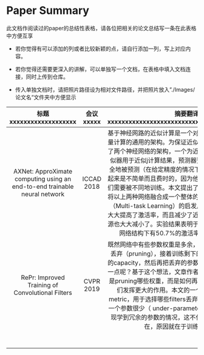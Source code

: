 # Paper Summary

此文档作阅读过的paper的总结性表格，请各位把相关的论文总结写一条在此表格中方便互享

- 若你觉得有可以添加的列或者比较新颖的点，请自行添加一列，写上对应内容。

- 若你觉得还需要更深入的讲解，可以单独写一个文档，在表格中填入文档连接，同时上传到仓库。

- 传入单独文档时，请把照片路径设为相对文件路径，并把照片放入”./Images/论文名“文件夹中方便显示

| 标题xxxxxxxxxxxxxxxxxxx                                                     | 会议xxxxx    | 摘要翻译xxxxxxxxxxxxxxxxxxxxxxxxxxxxxxxxxxxxxxxxxxxxx                                                                                                                                                                                                                                                                                   | 目标xxxx                                                     | 算法/实现方式xxxxxxxxxxxxxxxxxxxxxx                                                                                           | 控制机制xxxxxxxxxxxxxxxxxxxxxx                                  | 效果xxxxxxxxxxxxxxxxxxxxxx       | 其他xxxxxxxxxxxxxxxxxxxxxx | 详细文档链接                                                                                                                                                                                   |
|:-------------------------------------------------------------------------:|:----------:|:-----------------------------------------------------------------------------------------------------------------------------------------------------------------------------------------------------------------------------------------------------------------------------------------------------------------------------------:|:----------------------------------------------------------:|:-----------------------------------------------------------------------------------------------------------------------:|:-----------------------------------------------------------:|:------------------------------:|:------------------------:|:----------------------------------------------------------------------------------------------------------------------------------------------------------------------------------------:|
| AXNet: ApproXimate computing using an end-to-end trainable neural network | ICCAD 2018 | 基于神经网路的近似计算是一个对容错性很高的应用节省大量计算的通用的架构。为保证近似的精度，现有的工作采用了两个神经网络的架构，一个为近似器，一个为预测器。近似器用于近似j计算结果，预测器预测给定数据是否能够安全地被预测（在给定精度的情况下）。但是将两个网络结合起来是不简单而且费时的，因为他们有不同的目标函数，他们需要被不同地训练。本文提出了一种新的网络架构AXNet将以上两种网络融合成一个整体的网络。在受到多任务学习（Multi-task Learning）的启发后设计的AXNet网络模型大大提高了激活率，而且减少了近似的误差。用于训练的资源也大大减小了。实验结果表明于前人的工作进行对比，此网络结构下有50.7%的激活率和训练时间被减少了 | 近似计算                                                       | 设计一个可端到端训练的approximator和predictor结合的网络。具体方法是在predictor和approximator的每一层之间加入一个标量的对应元素的乘法算子，这样后向传播梯度的时候可以响应调整predictor的参数 | 在approximator的每一层和predictor的输出进行对于元素相乘。是用scalar product来控制。 | 预测准确率提高了，而且对于预测样本的近似误差更小（详见链接） |                          | <https://github.com/acada-sjtu/EdgeTraining/blob/master/Doc/Weekly-Report/PaperReadingNotes/AXNet%20ApproXimate%20computing%20using%20an%20end-to-end%20trainable%20neural%20network.md> |
| RePr: Improved Training of Convolutional Filters                          | CVPR 2019  | 既然网络中有些参数权重是多余，那我们训练的时候把他们丢弃（pruning），接着训练剩下的网络，为了不损失模型的capacity，然后再把丢弃的参数拿回来，效果是不是会好一点呢？基于这个想法，文章作者任务有几个重要的点：一是pruning哪些权重，而是如何再把丢弃的权重拿回来让他们发挥更大的作用。本文的一个贡献在于提出了一个metric，用于选择哪些filters丢弃。同时作者指出，即使是一个参数很少（ under-parameterized ）的网络，也会出现学到冗余的参数的情况，这不仅仅在多参数的网络中存在，原因就在于训练过程低效。                                                     | To satisfy computation and memory requirements at run-time | 不断的使用Prune的方法，临时的剔除掉一部分filter。之后再重新初始化，加入训练。 在Prune和重训练的过程中，尽量的让同一层的filter之间正交，这样就让filter之间没有太多重复的特征，能够增加更多有效的网络容量。     |                                                             |                                |                          |                                                                                                                                                                                          |
|                                                                           |            |                                                                                                                                                                                                                                                                                                                                     |                                                            |                                                                                                                         |                                                             |                                |                          |                                                                                                                                                                                          |
|                                                                           |            |                                                                                                                                                                                                                                                                                                                                     |                                                            |                                                                                                                         |                                                             |                                |                          |                                                                                                                                                                                          |
|                                                                           |            |                                                                                                                                                                                                                                                                                                                                     |                                                            |                                                                                                                         |                                                             |                                |                          |                                                                                                                                                                                          |
|                                                                           |            |                                                                                                                                                                                                                                                                                                                                     |                                                            |                                                                                                                         |                                                             |                                |                          |                                                                                                                                                                                          |
|                                                                           |            |                                                                                                                                                                                                                                                                                                                                     |                                                            |                                                                                                                         |                                                             |                                |                          |                                                                                                                                                                                          |
|                                                                           |            |                                                                                                                                                                                                                                                                                                                                     |                                                            |                                                                                                                         |                                                             |                                |                          |                                                                                                                                                                                          |
|                                                                           |            |                                                                                                                                                                                                                                                                                                                                     |                                                            |                                                                                                                         |                                                             |                                |                          |                                                                                                                                                                                          |
